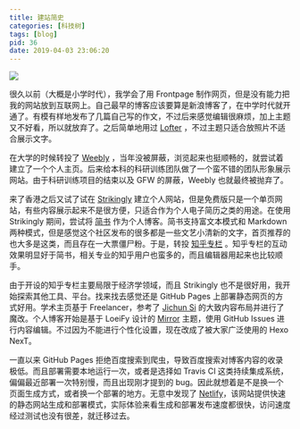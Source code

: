 ```yaml
---
title: 建站简史
categories: [科技树]
tags: [blog]
pid: 36
date: 2019-04-03 23:06:20
---
```


![](https://website-1256060851.file.myqcloud.com/posts/36/web.jpg!600x)

很久以前（大概是小学时代），我学会了用 Frontpage 制作网页，但是没有能力把我的网站放到互联网上。自己最早的博客应该要算是新浪博客了，在中学时代就开通了。有模有样地发布了几篇自己写的作文，不过后来感觉编辑很麻烦，加上主题又不好看，所以就放弃了。之后简单地用过 [Lofter](http://www.lofter.com/) ，不过主题只适合放照片不适合展示文字。<!--more-->

在大学的时候转投了 [Weebly](https://www.weebly.com/) ，当年没被屏蔽，浏览起来也挺顺畅的，就尝试着建立了一个个人主页。后来给本科的科研训练团队做了一个蛮不错的团队形象展示网站。由于科研训练项目的结束以及 GFW 的屏蔽，Weebly 也就最终被抛弃了。

来了香港之后又试了试在 [Strikingly](https://www.strikingly.com/) 建立个人网站，但是免费版只是一个单页网站，有些内容展示起来不是很方便，只适合作为个人电子简历之类的用途。在使用 Strikingly 期间，尝试将 [简书](http://www.jianshu.com/) 作为个人博客。简书支持富文本模式和 Markdown 两种模式，但是感觉这个社区发布的很多都是一些文艺小清新的文字，首页推荐的也大多是这类，而且存在一大票僵尸粉。于是，转投 [知乎专栏](https://zhuanlan.zhihu.com/econramble) 。知乎专栏的互动效果明显好于简书，相关专业的知乎用户也蛮多的，而且编辑器用起来也比较顺手。

由于开设的知乎专栏主要局限于经济学领域，而且 Strikingly 也不是很好用，我开始探索其他工具、平台。找来找去感觉还是 GitHub Pages 上部署静态网页的方式好用。学术主页基于 Freelancer，参考了 [Jichun Si](http://www.sijichun.pro/) 的大致内容布局并进行了魔改。个人博客开始是基于 LoeiFy 设计的 [Mirror](https://github.com/LoeiFy/Mirror) 主题，使用 GitHub Issues 进行内容编辑。不过因为不能进行个性化设置，现在改成了被大家广泛使用的 Hexo NexT。

一直以来 GitHub Pages 拒绝百度搜索到爬虫，导致百度搜索对博客内容的收录极低。而且部署需要本地运行一次，或者是选择如 Travis CI 这类持续集成系统，偏偏最近部署一次特别慢，而且出现刚才提到的 bug。因此就想着是不是换一个页面生成方式，或者换一个部署的地方。无意中发现了 [Netlify](https://www.netlify.com)，该网站提供快速的静态网站生成和部署模式，实际体验来看生成和部署发布速度都很快，访问速度经过测试也没有很差，就迁移过去。